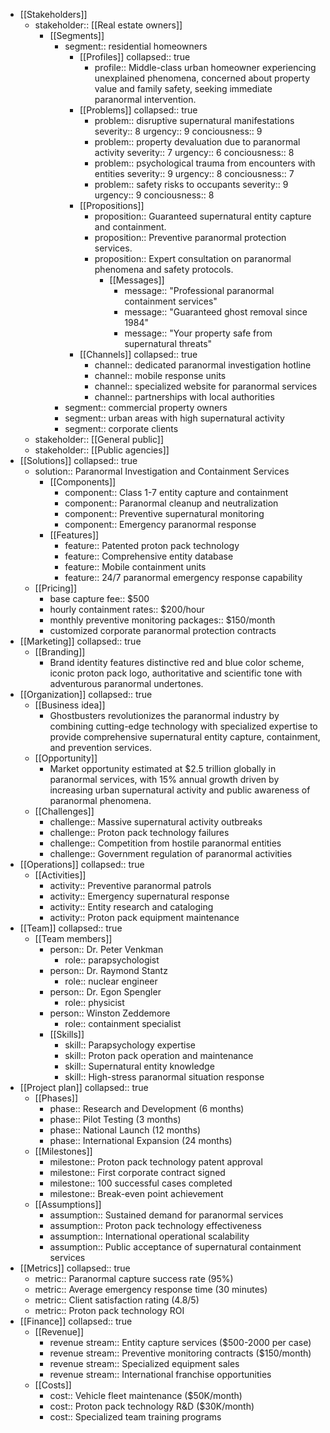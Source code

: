 

- [[Stakeholders]]
	- stakeholder:: [[Real estate owners]]
		- [[Segments]]
			- segment:: residential homeowners
				- [[Profiles]]
				  collapsed:: true
					- profile:: Middle-class urban homeowner experiencing unexplained phenomena, concerned about property value and family safety, seeking immediate paranormal intervention.
				- [[Problems]]
				  collapsed:: true
					- problem:: disruptive supernatural manifestations
					  severity:: 8
					  urgency:: 9
					  conciousness:: 9
					- problem:: property devaluation due to paranormal activity
					  severity:: 7
					  urgency:: 6
					  conciousness:: 8
					- problem:: psychological trauma from encounters with entities
					  severity:: 9
					  urgency:: 8
					  conciousness:: 7
					- problem:: safety risks to occupants
					  severity:: 9
					  urgency:: 9
					  conciousness:: 8
				- [[Propositions]]
					- proposition:: Guaranteed supernatural entity capture and containment.
					- proposition:: Preventive paranormal protection services.
					- proposition:: Expert consultation on paranormal phenomena and safety protocols.
						- [[Messages]]
							- message:: "Professional paranormal containment services"
							- message:: "Guaranteed ghost removal since 1984"
							- message:: "Your property safe from supernatural threats"
				- [[Channels]]
				  collapsed:: true
					- channel:: dedicated paranormal investigation hotline
					- channel:: mobile response units
					- channel:: specialized website for paranormal services
					- channel:: partnerships with local authorities
			- segment:: commercial property owners
			- segment:: urban areas with high supernatural activity
			- segment:: corporate clients
	- stakeholder:: [[General public]]
	- stakeholder:: [[Public agencies]]
- [[Solutions]]
  collapsed:: true
	- solution:: Paranormal Investigation and Containment Services
		- [[Components]]
			- component:: Class 1-7 entity capture and containment
			- component:: Paranormal cleanup and neutralization
			- component:: Preventive supernatural monitoring
			- component:: Emergency paranormal response
		- [[Features]]
			- feature:: Patented proton pack technology
			- feature:: Comprehensive entity database
			- feature:: Mobile containment units
			- feature:: 24/7 paranormal emergency response capability
	- [[Pricing]]
		- base capture fee:: $500
		- hourly containment rates:: $200/hour
		- monthly preventive monitoring packages:: $150/month
		- customized corporate paranormal protection contracts
- [[Marketing]]
  collapsed:: true
	- [[Branding]]
		- Brand identity features distinctive red and blue color scheme, iconic proton pack logo, authoritative and scientific tone with adventurous paranormal undertones.
- [[Organization]]
  collapsed:: true
	- [[Business idea]]
		- Ghostbusters revolutionizes the paranormal industry by combining cutting-edge technology with specialized expertise to provide comprehensive supernatural entity capture, containment, and prevention services.
	- [[Opportunity]]
		- Market opportunity estimated at $2.5 trillion globally in paranormal services, with 15% annual growth driven by increasing urban supernatural activity and public awareness of paranormal phenomena.
	- [[Challenges]]
		- challenge:: Massive supernatural activity outbreaks
		- challenge:: Proton pack technology failures
		- challenge:: Competition from hostile paranormal entities
		- challenge:: Government regulation of paranormal activities
- [[Operations]]
  collapsed:: true
	- [[Activities]]
		- activity:: Preventive paranormal patrols
		- activity:: Emergency supernatural response
		- activity:: Entity research and cataloging
		- activity:: Proton pack equipment maintenance
- [[Team]]
  collapsed:: true
	- [[Team members]]
		- person:: Dr. Peter Venkman
			- role:: parapsychologist
		- person:: Dr. Raymond Stantz
			- role:: nuclear engineer
		- person:: Dr. Egon Spengler
			- role:: physicist
		- person:: Winston Zeddemore
			- role:: containment specialist
		- [[Skills]]
			- skill:: Parapsychology expertise
			- skill:: Proton pack operation and maintenance
			- skill:: Supernatural entity knowledge
			- skill:: High-stress paranormal situation response
- [[Project plan]]
  collapsed:: true
	- [[Phases]]
		- phase:: Research and Development (6 months)
		- phase:: Pilot Testing (3 months)
		- phase:: National Launch (12 months)
		- phase:: International Expansion (24 months)
	- [[Milestones]]
		- milestone:: Proton pack technology patent approval
		- milestone:: First corporate contract signed
		- milestone:: 100 successful cases completed
		- milestone:: Break-even point achievement
	- [[Assumptions]]
		- assumption:: Sustained demand for paranormal services
		- assumption:: Proton pack technology effectiveness
		- assumption:: International operational scalability
		- assumption:: Public acceptance of supernatural containment services
- [[Metrics]]
  collapsed:: true
	- metric:: Paranormal capture success rate (95%)
	- metric:: Average emergency response time (30 minutes)
	- metric:: Client satisfaction rating (4.8/5)
	- metric:: Proton pack technology ROI
- [[Finance]]
  collapsed:: true
	- [[Revenue]]
		- revenue stream:: Entity capture services ($500-2000 per case)
		- revenue stream:: Preventive monitoring contracts ($150/month)
		- revenue stream:: Specialized equipment sales
		- revenue stream:: International franchise opportunities
	- [[Costs]]
		- cost:: Vehicle fleet maintenance ($50K/month)
		- cost:: Proton pack technology R&D ($30K/month)
		- cost:: Specialized team training programs